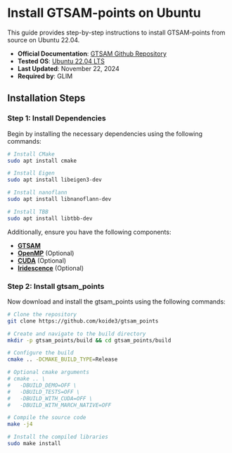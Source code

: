 # Install GTSAM-points on Ubuntu

This guide provides step-by-step instructions to install GTSAM-points from source on Ubuntu 22.04.

- **Official Documentation**: [GTSAM Github Repository](https://github.com/koide3/gtsam_points)
- **Tested OS**: [Ubuntu 22.04 LTS](https://releases.ubuntu.com/jammy)
- **Last Updated**: November 22, 2024
- **Required by**: GLIM

## Installation Steps

### Step 1: Install Dependencies

Begin by installing the necessary dependencies using the following commands:

```sh
# Install CMake
sudo apt install cmake 

# Install Eigen
sudo apt install libeigen3-dev

# Install nanoflann
sudo apt install libnanoflann-dev

# Install TBB
sudo apt install libtbb-dev
```

Additionally, ensure you have the following components:

- [**GTSAM**](/doc/install/dependencies/install_gtsam.md)
- [**OpenMP**](https://www.openmp.org) (Optional)
- [**CUDA**](https://developer.nvidia.com/cuda-toolkit) (Optional)
- [**Iridescence**](/doc/install/dependencies/install_iridescence.md) (Optional)

### Step 2: Install gtsam_points

Now download and install the gtsam_points using the following commands:

```sh
# Clone the repository
git clone https://github.com/koide3/gtsam_points

# Create and navigate to the build directory
mkdir -p gtsam_points/build && cd gtsam_points/build

# Configure the build
cmake .. -DCMAKE_BUILD_TYPE=Release

# Optional cmake arguments
# cmake .. \
#   -DBUILD_DEMO=OFF \
#   -DBUILD_TESTS=OFF \
#   -DBUILD_WITH_CUDA=OFF \
#   -DBUILD_WITH_MARCH_NATIVE=OFF

# Compile the source code
make -j4

# Install the compiled libraries
sudo make install
```